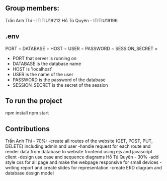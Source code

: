 ## Group members:
Trần Anh Thi - ITITIU19212
Hồ Tú Quyên - ITITIU19196

## .env

PORT =
DATABASE =
HOST =
USER =
PASSWORD =
SESSION_SECRET =

* PORT that server is running on
* DATABASE is the database name
* HOST is 'localhost'
* USER is the name of the user
* PASSWORD is the password of the database
* SESSION_SECRET is the secret of the session

## To run the project

npm install 
npm start

## Contributions
Trần Anh Thi - 70%:
-create all routes of the website (GET, POST, PUT, DELETE) including admin and user
-handle request for each route and render data from database to website frontend using ejs and javascript client
-design use case and sequence diagrams
Hồ Tú Quyên - 30%
-add style css for all page and make the webpage responsive for small devices
-writing report and create slides for representation
-create ERD diagram and database design model
